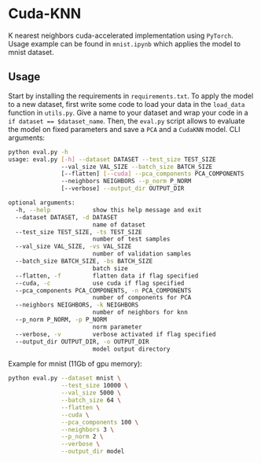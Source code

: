 # Cuda-KNN

K nearest neighbors cuda-accelerated implementation using `PyTorch`. Usage example can be found in `mnist.ipynb` which applies the model to mnist dataset.

## Usage

Start by installing the requirements in `requirements.txt`. 
To apply the model to a new dataset, first write some code to load your data in the `load_data` function in `utils.py`. Give a name to your dataset and wrap your code in a `if dataset == $dataset_name`. Then, the `eval.py` script allows to evaluate the model on fixed parameters and save a `PCA` and a `CudaKNN` model. CLI arguments:
```bash
python eval.py -h
usage: eval.py [-h] --dataset DATASET --test_size TEST_SIZE 
               --val_size VAL_SIZE --batch_size BATCH_SIZE
               [--flatten] [--cuda] --pca_components PCA_COMPONENTS 
               --neighbors NEIGHBORS --p_norm P_NORM
               [--verbose] --output_dir OUTPUT_DIR

optional arguments:
  -h, --help            show this help message and exit
  --dataset DATASET, -d DATASET
                        name of dataset
  --test_size TEST_SIZE, -ts TEST_SIZE
                        number of test samples
  --val_size VAL_SIZE, -vs VAL_SIZE
                        number of validation samples
  --batch_size BATCH_SIZE, -bs BATCH_SIZE
                        batch size
  --flatten, -f         flatten data if flag specified
  --cuda, -c            use cuda if flag specified
  --pca_components PCA_COMPONENTS, -n PCA_COMPONENTS
                        number of components for PCA
  --neighbors NEIGHBORS, -k NEIGHBORS
                        number of neighbors for knn
  --p_norm P_NORM, -p P_NORM
                        norm parameter
  --verbose, -v         verbose activated if flag specified
  --output_dir OUTPUT_DIR, -o OUTPUT_DIR
                        model output directory
```
Example for mnist (11Gb of gpu memory):
```bash
python eval.py --dataset mnist \
               --test_size 10000 \
               --val_size 5000 \
               --batch_size 64 \
               --flatten \
               --cuda \
               --pca_components 100 \
               --neighbors 3 \
               --p_norm 2 \
               --verbose \
               --output_dir model
```